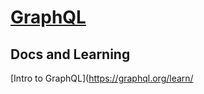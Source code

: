 # [GraphQL](https://graphql.org/)

## Docs and Learning

[Intro to GraphQL](https://graphql.org/learn/
